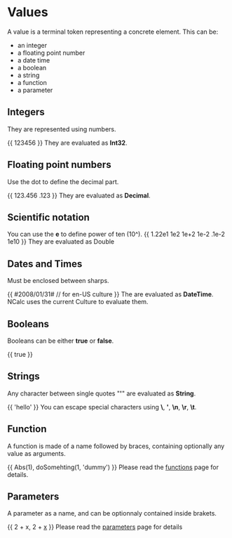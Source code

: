 # Values

A value is a terminal token representing a concrete element. This can be:
* an integer
* a floating point number
* a date time
* a boolean
* a string
* a function
* a parameter

## Integers

They are represented using numbers. 

{{
123456
}}
They are evaluated as **Int32**.

## Floating point numbers

Use the dot to define the decimal part. 

{{
123.456
.123
}}
They are evaluated as **Decimal**.

## Scientific notation

You can use the **e** to define power of ten (10^).
{{
1.22e1
1e2
1e+2
1e-2
.1e-2
1e10
}}
They are evaluated as Double

## Dates and Times

Must be enclosed between sharps. 

{{
#2008/01/31# // for en-US culture
}}
The are evaluated as **DateTime**. NCalc uses the current Culture to evaluate them.

## Booleans

Booleans can be either **true** or **false**.

{{
true
}}
## Strings

Any character between single quotes "**'**" are evaluated as **String**. 

{{
'hello'
}}
You can escape special characters using **\\**, **\'**, **\n**, **\r**, **\t**.

## Function

A function is made of a name followed by braces, containing optionally any value as arguments.

{{
  Abs(1), doSomehting(1, 'dummy')
}}
Please read the [functions](functions) page for details.

## Parameters

A parameter as a name, and can be optionnaly contained inside brakets.

{{
  2 + x, 2 + [x](x)
}}
Please read the [parameters](parameters) page for details